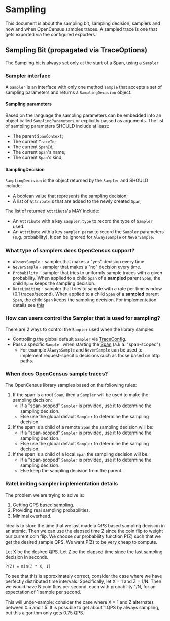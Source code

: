 # Sampling

This document is about the sampling bit, sampling decision, samplers and how and when
OpenCensus samples traces. A sampled trace is one that gets exported via the configured
exporters.

## Sampling Bit (propagated via TraceOptions)

The Sampling bit is always set only at the start of a Span, using a `Sampler`

### Sampler interface
A `Sampler` is an interface with only one method `sample` that accepts a set of sampling
parameters and returns a `SamplingDecision` object.

#### Sampling parameters
Based on the language the sampling parameters can be embedded into an object called
`SamplingParameters` or explicitly passed as arguments. The list of sampling parameters SHOULD
include at least:
* The parent `SpanContext`;
* The current `TraceId`;
* The current `SpanId`;
* The current `Span`'s name;
* The current `Span`'s kind;

#### SamplingDecision
`SamplingDecision` is the object returned by the `Sampler` and SHOULD include:
* A boolean value that represents the sampling decision;
* A list of `Attribute`'s that are added to the newly created `Span`;

The list of returned `Attribute`'s MAY include:
* An `Attribute` with a key `sampler.type` to record the type of `Sampler` used.
* An `Attribute` with a key `sampler.param` to record the `Sampler` parameters (e.g. probability).
It can be ignored for `AlwaysSample` or `NeverSample`.

### What type of samplers does OpenCensus support?
* `AlwaysSample` - sampler that makes a "yes" decision every time.
* `NeverSample` - sampler that makes a "no" decision every time.
* `Probability` - sampler that tries to uniformly sample traces with a given probability. When 
applied to a child `Span` of a **sampled** parent `Span`, the child `Span` keeps the sampling
decision.
* `RateLimiting` - sampler that tries to sample with a rate per time window (0.1 traces/second). 
When applied to a child `Span` of a **sampled** parent `Span`, the child `Span` keeps the sampling 
decision. For implementation details see [this](#ratelimiting-sampler-implementation-details)

### How can users control the Sampler that is used for sampling?
There are 2 ways to control the `Sampler` used when the library samples:
* Controlling the global default `Sampler` via [TraceConfig](https://github.com/census-instrumentation/opencensus-specs/blob/master/trace/TraceConfig.md).
* Pass a specific `Sampler` when starting the [Span](https://github.com/census-instrumentation/opencensus-specs/blob/master/trace/Span.md)
(a.k.a. "span-scoped").
  * For example `AlwaysSample` and `NeverSample` can be used to implement request-specific 
  decisions such as those based on http paths.

### When does OpenCensus sample traces?
The OpenCensus library samples based on the following rules:
1. If the span is a root `Span`, then a `Sampler` will be used to make the sampling decision:
   * If a "span-scoped" `Sampler` is provided, use it to determine the sampling decision.
   * Else use the global default `Sampler` to determine the sampling decision.
2. If the span is a child of a remote `Span` the sampling decision will be:
   * If a "span-scoped" `Sampler` is provided, use it to determine the sampling decision.
   * Else use the global default `Sampler` to determine the sampling decision.
3. If the span is a child of a local `Span` the sampling decision will be:
   * If a "span-scoped" `Sampler` is provided, use it to determine the sampling decision.
   * Else keep the sampling decision from the parent.

### RateLimiting sampler implementation details
The problem we are trying to solve is:
1. Getting QPS based sampling.
2. Providing real sampling probabilities.
3. Minimal overhead.

Idea is to store the time that we last made a QPS based sampling decision in an atomic. Then we can
use the elapsed time Z since the coin flip to weight our current coin flip. We choose our
probability function P(Z) such that we get the desired sample QPS. We want P(Z) to be very
cheap to compute.

Let X be the desired QPS. Let Z be the elapsed time since the last sampling decision in seconds.
```
P(Z) = min(Z * X, 1)
```

To see that this is approximately correct, consider the case where we have perfectly distributed
time intervals. Specifically, let X = 1 and Z = 1/N. Then we would have N coin flips per second,
each with probability 1/N, for an expectation of 1 sample per second.

This will under-sample: consider the case where X = 1 and Z alternates between 0.5 and 1.5. It is
possible to get about 1 QPS by always sampling, but this algorithm only gets 0.75 QPS.
